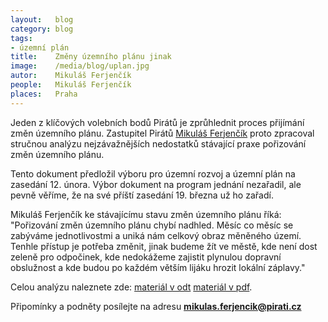 ```yaml
---
layout:   blog
category: blog
tags:     
- územní plán
title:    Změny územního plánu jinak
image:    /media/blog/uplan.jpg 
autor:    Mikuláš Ferjenčík
people:   Mikuláš Ferjenčík
places:   Praha
---
```


Jeden z klíčových volebních bodů Pirátů je zprůhlednit proces přijímání změn územního plánu. Zastupitel Pirátů [Mikuláš Ferjenčík](http://praha.pirati.cz/mikulas-ferjencik.html) proto zpracoval stručnou analýzu nejzávažnějších nedostatků stávající praxe pořizování změn územního plánu. 

Tento dokument předložil výboru pro územní rozvoj a územní plán na zasedání 12. února. Výbor dokument na program jednání nezařadil, ale pevně věříme, že na své příští zasedání 19. března už ho zařadí. 

Mikuláš Ferjenčík ke stávajícímu stavu změn územního plánu říká: "Pořizování změn územního plánu chybí nadhled. Měsíc co měsíc se zabýváme jednotlivostmi a uniká nám celkový obraz měněného území. Tenhle přístup je potřeba změnit, jinak budeme žít ve městě, kde není dost zeleně pro odpočinek, kde nedokážeme zajistit plynulou dopravní obslužnost a kde budou po každém větším lijáku hrozit lokální záplavy."

Celou analýzu naleznete zde: [materiál v odt](/assets/static/navrh_up.odt) [materiál v pdf](/assets/static/navrh_up.pdf).
    
Připomínky a podněty posílejte na adresu **mikulas.ferjencik@pirati.cz**
